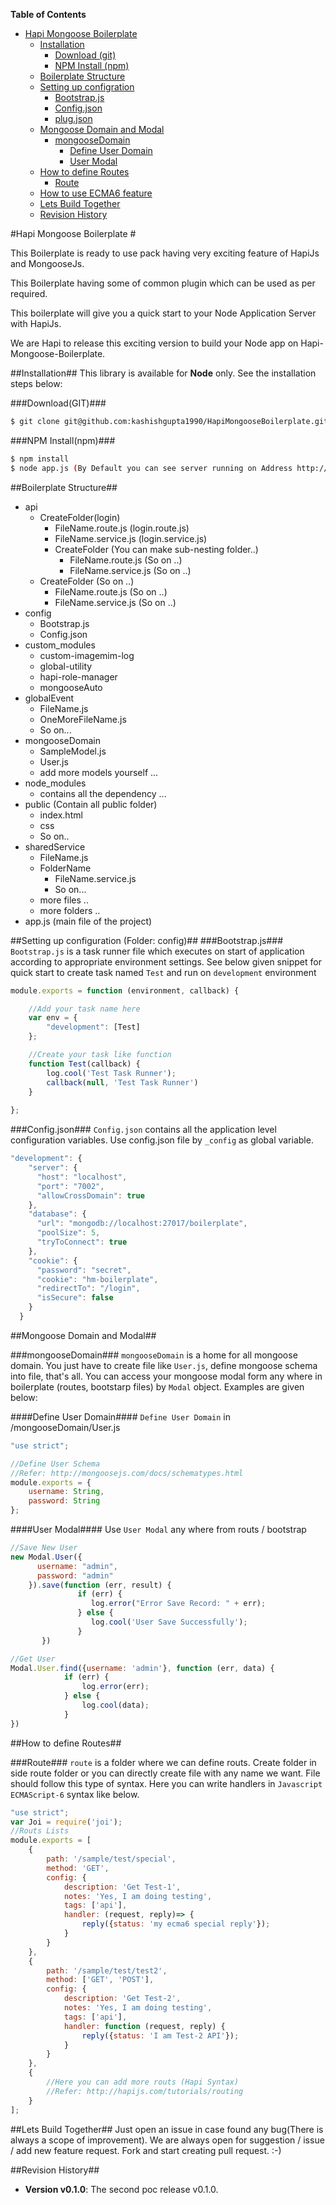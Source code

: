 **Table of Contents**
- [Hapi Mongoose Boilerplate](#Hapi-Mongoose-Boilerplate)
  - [Installation](#installation)
    - [Download (git)](#download-git)
    - [NPM Install (npm)](#npm-install)
  - [Boilerplate Structure](#boilerplate-structure)
  - [Setting up configration](#setting-up-configration)
    - [Bootstrap.js](#bootstrap.js)
    - [Config.json](#Config.json)
    - [plug.json](#plug.json)
  - [Mongoose Domain and Modal](#mongoose-domain-n-modal)
    - [mongooseDomain](#mongoose-domain)
      - [Define User Domain](#define-user-domain)
      - [User Modal](#user-modal)
  - [How to define Routes ](#how-to-define-routes)
    - [Route](#route)
  - [How to use ECMA6 feature](#how-to-use-ecma6-feature)
  - [Lets Build Together](#lets-build-together)
  - [Revision History](#revision-history)


#Hapi Mongoose Boilerplate #

This Boilerplate is ready to use pack having very exciting feature of HapiJs and MongooseJs. 

This Boilerplate having some of common plugin which can be used as per required.

This boilerplate will give you a quick start to your Node Application Server with HapiJs.

We are Hapi to release this exciting version to build your Node app on Hapi-Mongoose-Boilerplate.

##Installation##
This library is available for **Node** only. See the installation steps below:

###Download(GIT)###
```bash
$ git clone git@github.com:kashishgupta1990/HapiMongooseBoilerplate.git
```
###NPM Install(npm)###
```bash
$ npm install
$ node app.js (By Default you can see server running on Address http://localhost:7002)
```
##Boilerplate Structure##

  - api
    - CreateFolder(login)
      - FileName.route.js (login.route.js)
      - FileName.service.js (login.service.js)
      - CreateFolder (You can make sub-nesting folder..)
          - FileName.route.js (So on ..)
          - FileName.service.js (So on ..)
    - CreateFolder (So on ..)
      - FileName.route.js (So on ..)
      - FileName.service.js (So on ..)
  - config
    - Bootstrap.js
    - Config.json
  - custom_modules
    - custom-imagemim-log
    - global-utility
    - hapi-role-manager
    - mongooseAuto
  - globalEvent
    - FileName.js
    - OneMoreFileName.js
    - So on...
  - mongooseDomain
    - SampleModel.js
    - User.js
    - add more models yourself ...
  - node_modules 
    - contains all the dependency ...
  - public (Contain all public folder)
    - index.html 
    - css
    - So on..
  - sharedService
    - FileName.js
    - FolderName
      - FileName.service.js
      - So on...
    - more files ..
    - more folders ..
  - app.js (main file of the project)
  
##Setting up configuration (Folder: config)##
###Bootstrap.js###
``Bootstrap.js`` is a task runner file which executes on start of application according to appropriate environment settings.
See below given snippet for quick start to create task named ``Test`` and run on ``development`` environment
```javascript
module.exports = function (environment, callback) {

    //Add your task name here
    var env = {
        "development": [Test]
    };

    //Create your task like function
    function Test(callback) {
        log.cool('Test Task Runner');
        callback(null, 'Test Task Runner')
    }
    
};
```

###Config.json###
``Config.json`` contains all the application level configuration variables. Use config.json file by ``_config`` as global variable.
```javascript
"development": {
    "server": {
      "host": "localhost",
      "port": "7002",
      "allowCrossDomain": true
    },
    "database": {
      "url": "mongodb://localhost:27017/boilerplate",
      "poolSize": 5,
      "tryToConnect": true
    },
    "cookie": {
      "password": "secret",
      "cookie": "hm-boilerplate",
      "redirectTo": "/login",
      "isSecure": false
    }
  }
```

##Mongoose Domain and Modal##

###mongooseDomain###
``mongooseDomain`` is a home for all mongoose domain. You just have to create file like ``User.js``, define mongoose schema into file, that's all.
You can access your mongoose modal form any where in boilerplate (routes, bootstarp files) by ``Modal`` object.
Examples are given below:

####Define User Domain####
``Define User Domain`` in /mongooseDomain/User.js
```javascript
"use strict";

//Define User Schema
//Refer: http://mongoosejs.com/docs/schematypes.html
module.exports = {
    username: String,
    password: String
};
```
####User Modal####
Use ``User Modal`` any where from routs / bootstrap
```javascript
//Save New User
new Modal.User({
      username: "admin",
      password: "admin"
    }).save(function (err, result) {
               if (err) {
                  log.error("Error Save Record: " + err);
               } else {
                  log.cool('User Save Successfully');
               }
       })

//Get User
Modal.User.find({username: 'admin'}, function (err, data) {
            if (err) {
                log.error(err);
            } else {
                log.cool(data);
            }
})
```
##How to define Routes##

###Route###
``route`` is a folder where we can define routs. Create folder in side route folder or you can directly create file with any name we want. File should follow this type of syntax. Here you can write handlers in ``Javascript ECMAScript-6`` syntax like below.
```javascript
"use strict";
var Joi = require('joi');
//Routs Lists
module.exports = [
    {
        path: '/sample/test/special',
        method: 'GET',
        config: {
            description: 'Get Test-1',
            notes: 'Yes, I am doing testing',
            tags: ['api'],
            handler: (request, reply)=> {
                reply({status: 'my ecma6 special reply'});
            }
        }
    },
    {
        path: '/sample/test/test2',
        method: ['GET', 'POST'],
        config: {
            description: 'Get Test-2',
            notes: 'Yes, I am doing testing',
            tags: ['api'],
            handler: function (request, reply) {
                reply({status: 'I am Test-2 API'});
            }
        }
    },
    {
        //Here you can add more routs (Hapi Syntax)
        //Refer: http://hapijs.com/tutorials/routing
    }
];
```

##Lets Build Together##
Just open an issue in case found any bug(There is always a scope of improvement). We are always open for suggestion / issue / add new feature request. Fork and start creating pull request. :-)

##Revision History##
* **Version v0.1.0**: The second poc release v0.1.0.
